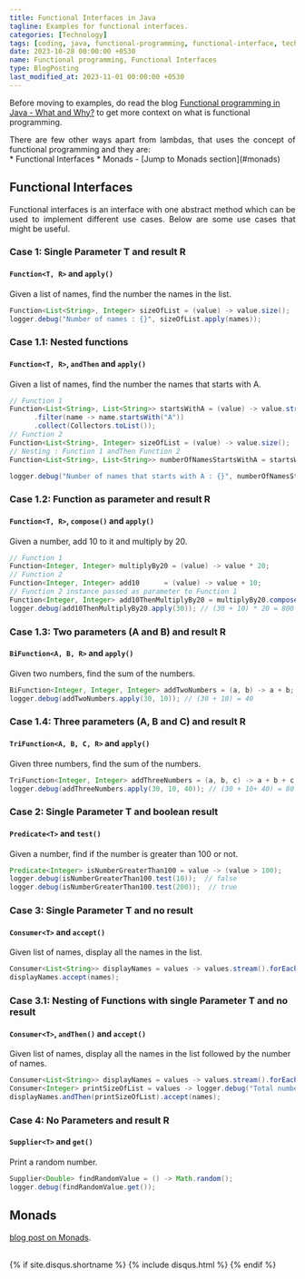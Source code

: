 ```yaml
--- 
title: Functional Interfaces in Java
tagline: Examples for functional interfaces.
categories: [Technology]
tags: [coding, java, functional-programming, functional-interface, technology]
date: 2023-10-28 00:00:00 +0530
name: Functional programming, Functional Interfaces
type: BlogPosting
last_modified_at: 2023-11-01 00:00:00 +0530
---
```


Before moving to examples, do read the blog [Functional programming in Java - What and Why?](../functional-programming-in-java-what-and-why) to get more context on what is functional programming.

<div align="justify">
There are few other ways apart from lambdas, that uses the concept of functional programming and they are:
</div>
* Functional Interfaces 
* Monads - [Jump to Monads section](#monads)

## Functional Interfaces
<div align="justify">
Functional interfaces is an interface with one abstract method which can be used to implement different use cases. Below are some use cases that might be useful.
</div>

### Case 1: Single Parameter T and result R
#### `Function<T, R>` and `apply()`
Given a list of names, find the number the names in the list.
```java 
Function<List<String>, Integer> sizeOfList = (value) -> value.size();
logger.debug("Number of names : {}", sizeOfList.apply(names));
```

### Case 1.1: Nested functions
#### `Function<T, R>`, `andThen` and `apply()`
Given a list of names, find the number the names that starts with A.
```java 
// Function 1
Function<List<String>, List<String>> startsWithA = (value) -> value.stream()
      .filter(name -> name.startsWith("A")) 
      .collect(Collectors.toList());
// Function 2
Function<List<String>, Integer> sizeOfList = (value) -> value.size();
// Nesting : Function 1 andThen Function 2
Function<List<String>, List<String>> numberOfNamesStartsWithA = startsWithA.andThen(startsWithA);

logger.debug("Number of names that starts with A : {}", numberOfNamesStartsWithA.apply(names);
```

### Case 1.2: Function as parameter and result R
#### `Function<T, R>`, `compose()` and `apply()`
Given a number, add 10 to it and multiply by 20.
```java 
// Function 1
Function<Integer, Integer> multiplyBy20 = (value) -> value * 20;
// Function 2
Function<Integer, Integer> add10      = (value) -> value + 10;
// Function 2 instance passed as parameter to Function 1
Function<Integer, Integer> add10ThenMultiplyBy20 = multiplyBy20.compose(add10);
logger.debug(add10ThenMultiplyBy20.apply(30)); // (30 + 10) * 20 = 800
```

### Case 1.3: Two parameters (A and B) and result R
#### `BiFunction<A, B, R>` and  `apply()`
Given two numbers, find the sum of the numbers.
```java 
BiFunction<Integer, Integer, Integer> addTwoNumbers = (a, b) -> a + b;
logger.debug(addTwoNumbers.apply(30, 10)); // (30 + 10) = 40
```

### Case 1.4: Three parameters (A, B and C) and result R
#### `TriFunction<A, B, C, R>` and `apply()`
Given three numbers, find the sum of the numbers.
```java 
TriFunction<Integer, Integer> addThreeNumbers = (a, b, c) -> a + b + c;
logger.debug(addThreeNumbers.apply(30, 10, 40)); // (30 + 10+ 40) = 80
```

### Case 2: Single Parameter T and boolean result
#### `Predicate<T>` and `test()`
Given a number, find if the number is greater than 100 or not.
```java 
Predicate<Integer> isNumberGreaterThan100 = value -> (value > 100);  
logger.debug(isNumberGreaterThan100.test(10));  // false
logger.debug(isNumberGreaterThan100.test(200));  // true
```

### Case 3: Single Parameter T and no result
#### `Consumer<T>` and `accept()`
Given list of names, display all the names in the list.
```java 
Consumer<List<String>> displayNames = values -> values.stream().forEach(a -> logger.debug("{} ", name));
displayNames.accept(names);
```

### Case 3.1: Nesting of Functions with single Parameter T and no result
#### `Consumer<T>`, `andThen()` and `accept()`
Given list of names, display all the names in the list followed by the number of names.
```java 
Consumer<List<String>> displayNames = values -> values.stream().forEach(a -> logger.debug("{} ", name));
Consumer<Integer> printSizeOfList = values -> logger.debug("Total number of names : {}", values.size);
displayNames.andThen(printSizeOfList).accept(names);
```

### Case 4: No Parameters and result R
#### `Supplier<T>` and `get()`
Print a random number.
```java 
Supplier<Double> findRandomValue = () -> Math.random(); 
logger.debug(findRandomValue.get()); 
```

## Monads
[blog post on Monads](../functional-programming-monads).

<br/>
{% if site.disqus.shortname %}
  {% include disqus.html %}
{% endif %}